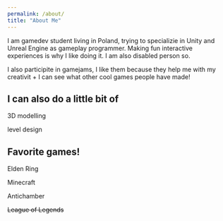 ```yaml
---
permalink: /about/
title: "About Me"
---
```

 
I am gamedev student living in Poland, trying to specializie in Unity and Unreal Engine as gameplay programmer. Making fun interactive experiences is why I like doing it. I am also disabled person so.

I  also participite  in  gamejams, I like them because they help me with my creativit + I can see what other cool games people have made! 





## I can also do a little bit of


3D modelling

level design
 

 
## Favorite games!

Elden Ring 

Minecraft

Antichamber

~~League of Legends~~
 